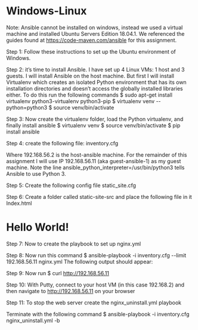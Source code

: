 # Windows-Linux

Note: Ansible cannot be installed on windows, instead we used a virtual machine and installed Ubuntu Servers Edition 18.04.1. We referenced the guides found at https://code-maven.com/ansible for this assignment.

Step 1:
Follow these instructions to set up the Ubuntu environment of Windows.

Step 2:
it’s time to install Ansible. I have set up 4 Linux VMs: 1 host and 3 guests. I will install Ansible on the host machine. But first I will install Virtualenv which creates an isolated Python environment that has its own installation directories and doesn’t access the globally installed libraries either. To do this run the following commands
$ sudo apt-get install virtualenv python3-virtualenv python3-pip
$ virtualenv venv --python=python3
$ source venv/bin/activate

Step 3:
Now create the virtualenv folder, load the Python virtualenv, and finally install ansible
$ virtualenv venv
$ source venv/bin/activate
$ pip install ansible

Step 4:
create the following file:
inventory.cfg

Where 192.168.56.2 is the host-ansible machine. For the remainder of this assignment I will use IP 192.168.56.11 (aka guest-ansible-1) as my guest machine.
Note the line ansible_python_interpreter=/usr/bin/python3 tells Ansible to use Python 3.

Step 5:
Create the following config file static_site.cfg

Step 6:
Create a folder called static-site-src and place the following file in it
Index.html

<h1>Hello World!</h1>


Step 7:
Now to create the playbook to set up nginx.yml

Step 8:
Now run this command
$ ansible-playbook -i inventory.cfg --limit 192.168.56.11 nginx.yml
The following output should appear:

Step 9:
Now run
$ curl http://192.168.56.11

Step 10:
With Putty, connect to your host VM (in this case 192.168.2) and then navigate to http://192.168.56.11 on your browser

Step 11:
To stop the web server create the nginx_uninstall.yml playbook

Terminate with the following command
$ ansible-playbook -i inventory.cfg nginx_uninstall.yml -b

